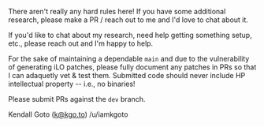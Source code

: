 There aren't really any hard rules here! If you have some additional research, please make a PR / reach out to me and I'd love to chat about it.

If you'd like to chat about my research, need help getting something setup, etc., please reach out and I'm happy to help.

For the sake of maintaining a dependable `main` and due to the vulnerability of generating iLO patches, please fully document any patches in PRs so that I can adaquetly vet & test them. Submitted code should never include HP intellectual property -- i.e., no binaries!

Please submit PRs against the `dev` branch.

Kendall Goto (k@kgo.to)
/u/iamkgoto
